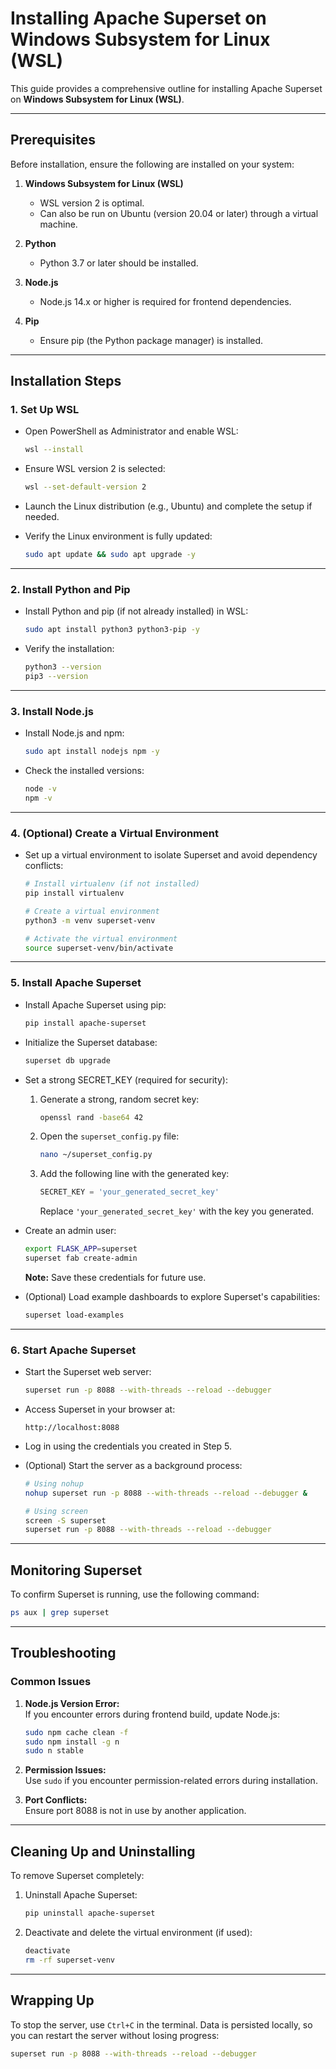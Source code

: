 # Installing Apache Superset on Windows Subsystem for Linux (WSL)

This guide provides a comprehensive outline for installing Apache Superset on **Windows Subsystem for Linux (WSL)**.

---

## Prerequisites

Before installation, ensure the following are installed on your system:

1. **Windows Subsystem for Linux (WSL)**  
   - WSL version 2 is optimal.  
   - Can also be run on Ubuntu (version 20.04 or later) through a virtual machine.

2. **Python**  
   - Python 3.7 or later should be installed.

3. **Node.js**  
   - Node.js 14.x or higher is required for frontend dependencies.

4. **Pip**  
   - Ensure pip (the Python package manager) is installed.

---

## Installation Steps

### 1. Set Up WSL
- Open PowerShell as Administrator and enable WSL:
    ```bash
    wsl --install
    ```
- Ensure WSL version 2 is selected:
    ```bash
    wsl --set-default-version 2
    ```
- Launch the Linux distribution (e.g., Ubuntu) and complete the setup if needed.

- Verify the Linux environment is fully updated:  
    ```bash
    sudo apt update && sudo apt upgrade -y
    ```

---

### 2. Install Python and Pip
- Install Python and pip (if not already installed) in WSL:
    ```bash
    sudo apt install python3 python3-pip -y
    ```
- Verify the installation:
    ```bash
    python3 --version
    pip3 --version
    ```

---

### 3. Install Node.js
- Install Node.js and npm:
    ```bash
    sudo apt install nodejs npm -y
    ```
- Check the installed versions:
    ```bash
    node -v
    npm -v
    ```

---

### 4. (Optional) Create a Virtual Environment
- Set up a virtual environment to isolate Superset and avoid dependency conflicts:
    ```bash
    # Install virtualenv (if not installed)
    pip install virtualenv

    # Create a virtual environment
    python3 -m venv superset-venv

    # Activate the virtual environment
    source superset-venv/bin/activate
    ```

---

### 5. Install Apache Superset 
- Install Apache Superset using pip:
    ```bash
    pip install apache-superset
    ```
- Initialize the Superset database:
    ```bash
    superset db upgrade
    ```
- Set a strong SECRET_KEY (required for security):
    1. Generate a strong, random secret key:
       ```bash
       openssl rand -base64 42
       ```
    2. Open the `superset_config.py` file:
       ```bash
       nano ~/superset_config.py
       ```
    3. Add the following line with the generated key:
       ```python
       SECRET_KEY = 'your_generated_secret_key'
       ```
       Replace `'your_generated_secret_key'` with the key you generated.
    
- Create an admin user:
    ```bash
    export FLASK_APP=superset
    superset fab create-admin
    ```
    **Note:** Save these credentials for future use.

- (Optional) Load example dashboards to explore Superset's capabilities:
    ```bash
    superset load-examples
    ```

---

### 6. Start Apache Superset
- Start the Superset web server:
    ```bash
    superset run -p 8088 --with-threads --reload --debugger
    ```
- Access Superset in your browser at:  
    ```
    http://localhost:8088
    ```
- Log in using the credentials you created in Step 5.

- (Optional) Start the server as a background process:  
    ```bash
    # Using nohup
    nohup superset run -p 8088 --with-threads --reload --debugger &

    # Using screen
    screen -S superset
    superset run -p 8088 --with-threads --reload --debugger
    ```

---

## Monitoring Superset
To confirm Superset is running, use the following command:
```bash
ps aux | grep superset
```

---

## Troubleshooting

### Common Issues

1. **Node.js Version Error:**  
   If you encounter errors during frontend build, update Node.js:
    ```bash
    sudo npm cache clean -f
    sudo npm install -g n
    sudo n stable
    ```

2. **Permission Issues:**  
   Use `sudo` if you encounter permission-related errors during installation.

3. **Port Conflicts:**  
   Ensure port 8088 is not in use by another application.

---

## Cleaning Up and Uninstalling
To remove Superset completely:
1. Uninstall Apache Superset:
    ```bash
    pip uninstall apache-superset
    ```
2. Deactivate and delete the virtual environment (if used):
    ```bash
    deactivate
    rm -rf superset-venv
    ```

---

## Wrapping Up
To stop the server, use `Ctrl+C` in the terminal. Data is persisted locally, so you can restart the server without losing progress:
```bash
superset run -p 8088 --with-threads --reload --debugger
```